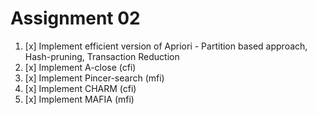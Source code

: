 # Assignment 02

1. [x] Implement efficient version of Apriori - Partition based approach, Hash-pruning, Transaction Reduction
2. [x] Implement A-close (cfi)
3. [x] Implement Pincer-search (mfi)
4. [x] Implement CHARM (cfi)
5. [x] Implement MAFIA (mfi)

